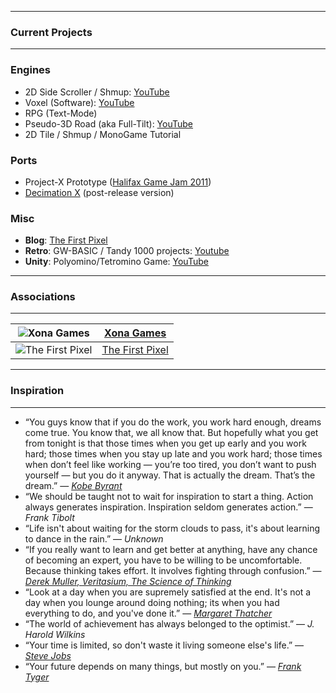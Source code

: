 ___
### Current Projects
___

### Engines
  - 2D Side Scroller / Shmup: [YouTube](https://www.youtube.com/playlist?list=PLjnbT4UISq0Y_7IAN_zUzxgZnfhXxo_0Q)
  - Voxel (Software): [YouTube](https://www.youtube.com/playlist?list=PLjnbT4UISq0bQF1g85tE9jTrKfEtdRYlY)
  - RPG (Text-Mode)
  - Pseudo-3D Road (aka Full-Tilt): [YouTube](https://www.youtube.com/playlist?list=PLjnbT4UISq0bnfd1RC3M4PgTgkmhlkikV)
  - 2D Tile / Shmup / MonoGame Tutorial

### Ports
  - Project-X Prototype ([Halifax Game Jam 2011](http://xona.com/2011/06/27.html))
  - [Decimation X](http://xona.com/games/decimationx/) (post-release version)

### Misc
  - **Blog**: [The First Pixel](http://thefirstpixel.com/)
  - **Retro**: GW-BASIC / Tandy 1000 projects: [Youtube](https://www.youtube.com/playlist?list=PLjnbT4UISq0bMjb81xFBIWOLhBKFCVkuB)
  - **Unity**: Polyomino/Tetromino Game: [YouTube](https://www.youtube.com/playlist?list=PLjnbT4UISq0aiCTUj4movS4tsn5QkuPSD)

___
### Associations
___

| ![Xona Games](http://thefirstpixel.com/wp-content/uploads/2022/01/xona_logo-64x64-1.png "Xona Games") | [Xona Games](http://xona.com/) | 
| --- | --- |
| ![The First Pixel](http://thefirstpixel.com/wp-content/uploads/2020/12/the_first_pixel_logo_64x64_black.png "The First Pixel") | [The First Pixel](http://thefirstpixel.com/) |

___
### Inspiration
___

- “You guys know that if you do the work, you work hard enough, dreams come true. You know that, we all know that. But hopefully what you get from tonight is that those times when you get up early and you work hard; those times when you stay up late and you work hard; those times when don’t feel like working — you’re too tired, you don’t want to push yourself — but you do it anyway. That is actually the dream. That’s the dream.” — [_Kobe Byrant_](https://www.youtube.com/watch?v=k2Qpl1Q3OkA&t=4m50s)
- “We should be taught not to wait for inspiration to start a thing. Action always generates inspiration. Inspiration seldom generates action.” — _Frank Tibolt_
- “Life isn't about waiting for the storm clouds to pass, it's about learning to dance in the rain.” — _Unknown_
- “If you really want to learn and get better at anything, have any chance of becoming an expert, you have to be willing to be uncomfortable. Because thinking takes effort. It involves fighting through confusion.” — [_Derek Muller, Veritasium, The Science of Thinking_](https://www.youtube.com/watch?v=UBVV8pch1dM&t=694s)
- “Look at a day when you are supremely satisfied at the end. It's not a day when you lounge around doing nothing; its when you had everything to do, and you've done it.” — [_Margaret Thatcher_](https://en.wikipedia.org/wiki/Margaret_Thatcher)
- “The world of achievement has always belonged to the optimist.” — _J. Harold Wilkins_
- “Your time is limited, so don't waste it living someone else's life.” — [_Steve Jobs_](https://www.youtube.com/results?search_query=steve+jobs+commencement+speech)
- “Your future depends on many things, but mostly on you.” — [_Frank Tyger_](https://www.franktyger.info/frank-tyger-in-his-own-words.htm)
